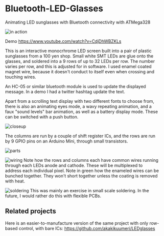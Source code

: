 # Bluetooth-LED-Glasses
Animating LED sunglasses with Bluetooth connectivity with ATMega328

![in action](https://i.imgur.com/tzNodzB.png)

Demo https://www.youtube.com/watch?v=CdjDhWBZKLs

This is an interactive monocrhrome LED screen built into a pair of plastic sunglasses from a 100 yen shop. Small white SMT LEDs are glue onto the glasses, and soldered into a 9 rows of up to 32 LEDs per row. The number varies per row, and this is adjusted for in software. I used enamel coated magnet wire, because it doesn't conduct to itself even when crossing and touching wires.

An HC-05 or similar bluetooth module is used to update the displayed message. In a demo I had a twitter hashtag update the text.

 Apart from a scrolling text display with two different fonts to choose from, there is also an animating eyes mode, a wavy repeating animation, and a faux "sound levels" bar animation, as well as a battery display mode. These can be switched with a push button.

![closeup](https://i.imgur.com/u9Fpa7M.png)

 The columns are run by a couple of shift register ICs, and the rows are run by 9 GPIO pins on an Arduino Mini, through small transistors.

![parts](https://i.imgur.com/x9wY1g5.png)

![wiring](https://i.imgur.com/97CHK6B.png)
Note how the rows and columns each have common wires running through each LEDs anode and cathode. These will be multiplexed to address each individual pixel. Note in green how the enameled wires can be bunched together. They won't short together unless the coating is removed with heat.

![soldering](https://i.imgur.com/Jbqgy0N.png)
This was mainly an exercise in small scale soldering. In the future, I would rather do this with flexible PCBs.

## Related projects
Here is an easier-to-manufacture version of the same project with only row-based control, with bare ICs: https://github.com/akakikuumeri/LEDglasses
